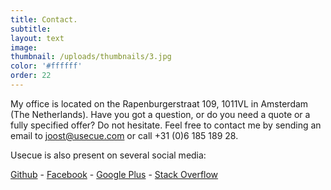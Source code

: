 ```yaml
---
title: Contact.
subtitle:
layout: text
image:
thumbnail: /uploads/thumbnails/3.jpg
color: '#ffffff'
order: 22
---
```


My office is located on the Rapenburgerstraat 109, 1011VL in Amsterdam (The Netherlands). Have you got a question, or do you need a quote or a fully specified offer? Do not hesitate. Feel free to contact me by sending an email to [joost@usecue.com](mailto:joost@usecue.com) or call +31 (0)6 185 189 28.

Usecue is also present on several social media:

[Github](https://github.com/jhvanderschee)&nbsp;-&nbsp;[Facebook](https://www.facebook.com/usecue)&nbsp;-&nbsp;[Google Plus](https://plus.google.com/101345401648717866709/about)&nbsp;-&nbsp;[Stack Overflow](http://stackoverflow.com/users/2397550/joosts)